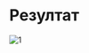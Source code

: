 # Резултат
![1](https://github.com/LaychenkovGA/Docker/assets/157966696/95dbd9fe-bfea-4cc4-9e68-05035ea00f42)

